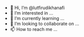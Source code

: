 - 👋 Hi, I’m @lutfirudikhanafi
- 👀 I’m interested in ...
- 🌱 I’m currently learning ...
- 💞️ I’m looking to collaborate on ...
- 📫 How to reach me ...

<!---
lutfirudikhanafi/lutfirudikhanafi is a ✨ special ✨ repository because its `README.md` (this file) appears on your GitHub profile.
You can click the Preview link to take a look at your changes.
--->
